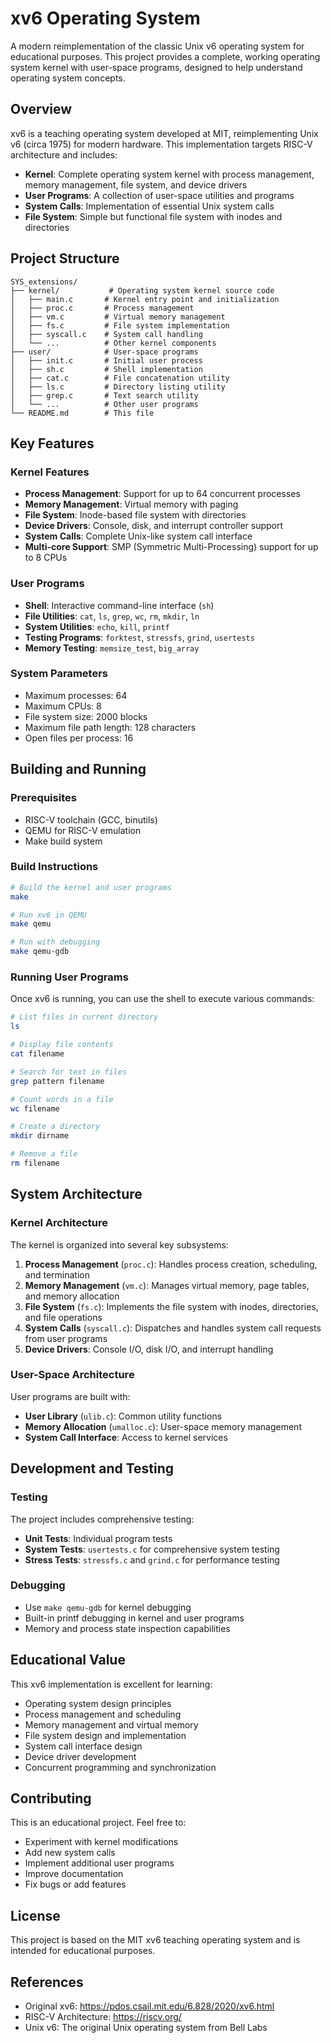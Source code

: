 # xv6 Operating System

A modern reimplementation of the classic Unix v6 operating system for educational purposes. This project provides a complete, working operating system kernel with user-space programs, designed to help understand operating system concepts.

## Overview

xv6 is a teaching operating system developed at MIT, reimplementing Unix v6 (circa 1975) for modern hardware. This implementation targets RISC-V architecture and includes:

- **Kernel**: Complete operating system kernel with process management, memory management, file system, and device drivers
- **User Programs**: A collection of user-space utilities and programs
- **System Calls**: Implementation of essential Unix system calls
- **File System**: Simple but functional file system with inodes and directories

## Project Structure

```
SYS_extensions/
├── kernel/           # Operating system kernel source code
│   ├── main.c       # Kernel entry point and initialization
│   ├── proc.c       # Process management
│   ├── vm.c         # Virtual memory management
│   ├── fs.c         # File system implementation
│   ├── syscall.c    # System call handling
│   └── ...          # Other kernel components
├── user/            # User-space programs
│   ├── init.c       # Initial user process
│   ├── sh.c         # Shell implementation
│   ├── cat.c        # File concatenation utility
│   ├── ls.c         # Directory listing utility
│   ├── grep.c       # Text search utility
│   └── ...          # Other user programs
└── README.md        # This file
```

## Key Features

### Kernel Features
- **Process Management**: Support for up to 64 concurrent processes
- **Memory Management**: Virtual memory with paging
- **File System**: Inode-based file system with directories
- **Device Drivers**: Console, disk, and interrupt controller support
- **System Calls**: Complete Unix-like system call interface
- **Multi-core Support**: SMP (Symmetric Multi-Processing) support for up to 8 CPUs

### User Programs
- **Shell**: Interactive command-line interface (`sh`)
- **File Utilities**: `cat`, `ls`, `grep`, `wc`, `rm`, `mkdir`, `ln`
- **System Utilities**: `echo`, `kill`, `printf`
- **Testing Programs**: `forktest`, `stressfs`, `grind`, `usertests`
- **Memory Testing**: `memsize_test`, `big_array`

### System Parameters
- Maximum processes: 64
- Maximum CPUs: 8
- File system size: 2000 blocks
- Maximum file path length: 128 characters
- Open files per process: 16

## Building and Running

### Prerequisites
- RISC-V toolchain (GCC, binutils)
- QEMU for RISC-V emulation
- Make build system

### Build Instructions
```bash
# Build the kernel and user programs
make

# Run xv6 in QEMU
make qemu

# Run with debugging
make qemu-gdb
```

### Running User Programs
Once xv6 is running, you can use the shell to execute various commands:

```bash
# List files in current directory
ls

# Display file contents
cat filename

# Search for text in files
grep pattern filename

# Count words in a file
wc filename

# Create a directory
mkdir dirname

# Remove a file
rm filename
```

## System Architecture

### Kernel Architecture
The kernel is organized into several key subsystems:

1. **Process Management** (`proc.c`): Handles process creation, scheduling, and termination
2. **Memory Management** (`vm.c`): Manages virtual memory, page tables, and memory allocation
3. **File System** (`fs.c`): Implements the file system with inodes, directories, and file operations
4. **System Calls** (`syscall.c`): Dispatches and handles system call requests from user programs
5. **Device Drivers**: Console I/O, disk I/O, and interrupt handling

### User-Space Architecture
User programs are built with:
- **User Library** (`ulib.c`): Common utility functions
- **Memory Allocation** (`umalloc.c`): User-space memory management
- **System Call Interface**: Access to kernel services

## Development and Testing

### Testing
The project includes comprehensive testing:
- **Unit Tests**: Individual program tests
- **System Tests**: `usertests.c` for comprehensive system testing
- **Stress Tests**: `stressfs.c` and `grind.c` for performance testing

### Debugging
- Use `make qemu-gdb` for kernel debugging
- Built-in printf debugging in kernel and user programs
- Memory and process state inspection capabilities

## Educational Value

This xv6 implementation is excellent for learning:
- Operating system design principles
- Process management and scheduling
- Memory management and virtual memory
- File system design and implementation
- System call interface design
- Device driver development
- Concurrent programming and synchronization

## Contributing

This is an educational project. Feel free to:
- Experiment with kernel modifications
- Add new system calls
- Implement additional user programs
- Improve documentation
- Fix bugs or add features

## License

This project is based on the MIT xv6 teaching operating system and is intended for educational purposes.

## References

- Original xv6: https://pdos.csail.mit.edu/6.828/2020/xv6.html
- RISC-V Architecture: https://riscv.org/
- Unix v6: The original Unix operating system from Bell Labs
